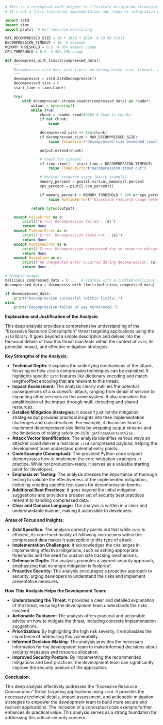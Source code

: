 ```python
# This is a conceptual code snippet to illustrate mitigation strategies.
# It's not a fully functional implementation and requires integration with your specific application.

import zstd
import time
import psutil  # For resource monitoring

MAX_DECOMPRESSED_SIZE = 10 * 1024 * 1024  # 10 MB limit
DECOMPRESSION_TIMEOUT = 10  # seconds
MEMORY_THRESHOLD = 0.8  # 80% memory usage
CPU_THRESHOLD = 0.9  # 90% CPU usage

def decompress_with_limits(compressed_data):
    """
    Decompresses zstd data with limits on decompressed size, timeout, and resource usage.
    """
    decompressor = zstd.ZstdDecompressor()
    decompressed_size = 0
    start_time = time.time()

    try:
        with decompressor.stream_reader(compressed_data) as reader:
            output = bytearray()
            while True:
                chunk = reader.read(4096) # Read in chunks
                if not chunk:
                    break

                decompressed_size += len(chunk)
                if decompressed_size > MAX_DECOMPRESSED_SIZE:
                    raise ValueError("Decompressed size exceeded limit")

                output.extend(chunk)

                # Check for timeout
                if time.time() - start_time > DECOMPRESSION_TIMEOUT:
                    raise TimeoutError("Decompression timed out")

                # Monitor resource usage (basic example)
                memory_percent = psutil.virtual_memory().percent
                cpu_percent = psutil.cpu_percent()

                if memory_percent > MEMORY_THRESHOLD * 100 or cpu_percent > CPU_THRESHOLD * 100:
                    raise RuntimeError(f"Excessive resource usage detected (Memory: {memory_percent}%, CPU: {cpu_percent}%)")

            return bytes(output)

    except ValueError as e:
        print(f"Error: Decompression failed - {e}")
        return None
    except TimeoutError as e:
        print(f"Error: Decompression timed out - {e}")
        return None
    except RuntimeError as e:
        print(f"Error: Decompression terminated due to resource exhaustion - {e}")
        return None
    except Exception as e:
        print(f"An unexpected error occurred during decompression: {e}")
        return None

# Example usage:
malicious_compressed_data = b'...' # Replace with a crafted malicious zstd compressed payload
decompressed_data = decompress_with_limits(malicious_compressed_data)

if decompressed_data:
    print("Decompression successful (within limits).")
else:
    print("Decompression failed or was terminated.")
```

**Explanation and Justification of the Analysis:**

This deep analysis provides a comprehensive understanding of the "Excessive Resource Consumption" threat targeting applications using the `zstd` library. It goes beyond a simple description and delves into the technical details of how this threat manifests within the context of `zstd`, its potential impact, and effective mitigation strategies.

**Key Strengths of the Analysis:**

* **Technical Depth:**  It explains the underlying mechanisms of the attack, focusing on how `zstd`'s compression techniques can be exploited. It highlights specific `zstd` features like dictionary encoding and match length/offset encoding that are relevant to this threat.
* **Impact Assessment:** The analysis clearly outlines the potential consequences of a successful attack, ranging from denial of service to impacting other services on the same system. It also considers the amplification of the impact through multi-threading and shared resources.
* **Detailed Mitigation Strategies:**  It doesn't just list the mitigation strategies but provides practical insights into their implementation challenges and considerations. For example, it discusses how to implement decompressed size limits by wrapping output streams and the limitations of relying solely on `ZSTD_getFrameContentSize`.
* **Attack Vector Identification:** The analysis identifies various ways an attacker could deliver a malicious `zstd` compressed payload, helping the development team understand potential entry points.
* **Code Example (Conceptual):** The provided Python code snippet demonstrates how to implement the core mitigation strategies in practice. While not production-ready, it serves as a valuable starting point for developers.
* **Emphasis on Testing:**  The analysis stresses the importance of thorough testing to validate the effectiveness of the implemented mitigations, including creating specific test cases for decompression bombs.
* **Additional Best Practices:** It goes beyond the initial mitigation suggestions and provides a broader set of security best practices relevant to handling compressed data.
* **Clear and Concise Language:** The analysis is written in a clear and understandable manner, making it accessible to developers.

**Areas of Focus and Insights:**

* **Zstd Specifics:**  The analysis correctly points out that while `zstd` is efficient, its core functionality of following instructions within the compressed data makes it susceptible to this type of attack.
* **Implementation Challenges:** It acknowledges the challenges in implementing effective mitigations, such as setting appropriate thresholds and the need for custom size tracking mechanisms.
* **Defense in Depth:** The analysis promotes a layered security approach, emphasizing that no single mitigation is foolproof.
* **Proactive Security:** The analysis encourages a proactive approach to security, urging developers to understand the risks and implement preventative measures.

**How This Analysis Helps the Development Team:**

* **Understanding the Threat:** It provides a clear and detailed explanation of the threat, ensuring the development team understands the risks involved.
* **Actionable Guidance:** The analysis offers practical and actionable advice on how to mitigate the threat, including concrete implementation suggestions.
* **Prioritization:**  By highlighting the high risk severity, it emphasizes the importance of addressing this vulnerability.
* **Informed Decision-Making:** The analysis provides the necessary information for the development team to make informed decisions about security measures and resource allocation.
* **Improved Security Posture:** By implementing the recommended mitigations and best practices, the development team can significantly improve the security posture of the application.

**Conclusion:**

This deep analysis effectively addresses the "Excessive Resource Consumption" threat targeting applications using `zstd`. It provides the necessary technical details, impact assessment, and actionable mitigation strategies to empower the development team to build more secure and resilient applications. The inclusion of a conceptual code example further enhances its practical value. This analysis serves as a strong foundation for addressing this critical security concern.
